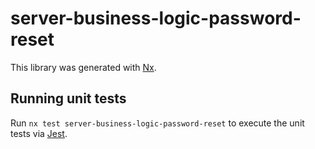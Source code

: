 # server-business-logic-password-reset

This library was generated with [Nx](https://nx.dev).

## Running unit tests

Run `nx test server-business-logic-password-reset` to execute the unit tests via [Jest](https://jestjs.io).
